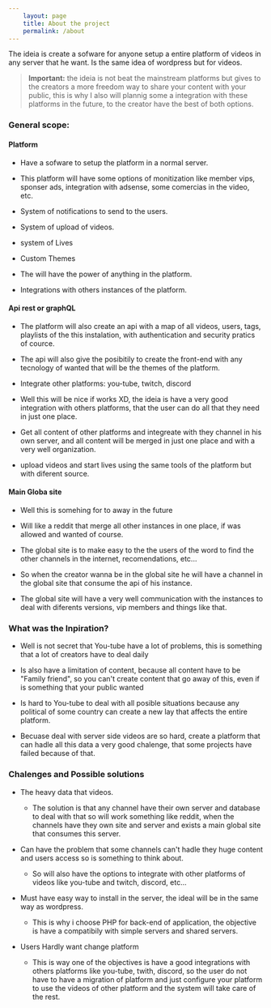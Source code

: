 ```yaml
---
    layout: page
    title: About the project    
    permalink: /about
---
```


The ideia is create a sofware for anyone setup a entire platform  of videos in any server that he want. Is the same idea of wordpress but for videos.

> **Important:** the ideia is not beat the mainstream platforms but gives to the creators a more freedom way to share your content with your public, this is why I also will plannig some a integration with these platforms in the future, to the creator have the best of both options.

### General scope:

#### Platform
* Have  a sofware to setup the platform in a normal server.

* This platform will have some options of monitization like member vips, sponser ads, integration with adsense, some comercias in the video, etc.

* System of notifications to send to the users.

* System of upload of videos.

* system of Lives

* Custom Themes

* The will have the power of anything in the platform.

* Integrations with others instances of the platform.

#### Api rest or graphQL
* The platform will also create an api with a map of all videos, users, tags, playlists of the this instalation, with authentication and security pratics of cource.

* The api will also give the posibitily to create the front-end with any tecnology of wanted that will be the themes of the platform.

* Integrate other platforms: you-tube, twitch, discord
    
* Well this will be nice if works XD, the ideia is have a very good integration with others platforms, that the user can do all that they need in just one place.

* Get all content of other platforms and integreate with they channel in his own server, and all content will be merged in just one place and with a very well organization.

* upload videos and start lives using the same tools of the platform but with diferent source.

#### Main Globa site
* Well this is somehing for to away in the future

* Will like a reddit that merge all other instances in one place, if was allowed and wanted of course.

* The global site is to make easy to the the users of the word to find the other channels in the internet, recomendations, etc...

* So when the creator wanna be in the global site he will have a channel in the global site that consume the api of his instance.

* The global site will have a very well communication with the instances to deal with diferents versions, vip members and things like that.

### What was the Inpiration?

* Well is not secret that You-tube have a lot of problems, this is something that a lot of creators have to deal daily

* Is also have a limitation of content, because all content have to be "Family friend", so you can't create content that go away of this, even if is something that your public wanted

* Is hard to You-tube to deal with all posible situations because any political of some country can create a new lay that affects the entire platform.

* Becuase deal with server side videos are so hard, create a platform that can hadle all this data a very good chalenge, that some projects have failed because of that.

### Chalenges and Possible solutions

* The heavy data that videos.

    * The solution is that any channel have their own server and database to deal with that so will work something like reddit, when the channels have they own site and server and exists a main global site that consumes this server.

* Can have the problem that some channels can't hadle they huge content and users access so is something to think about.

    * So will also have the options to integrate with other platforms of videos like you-tube and twitch, discord, etc...

* Must have easy way to install in the server, the ideal will be in the same way as wordpress.
    
    * This is why i choose PHP for back-end of application, the objective is have a compatibily with simple servers and shared servers.

* Users Hardly want change platform
    
    * This is way one of the objectives is have a good integrations with others platforms like you-tube, twith, discord, so the user do not have to have a migration of platform and just configure your platform to use the videos of other platform and the system will take care of the rest.